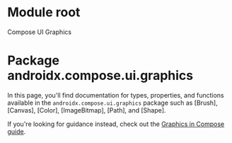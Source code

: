 # Module root

Compose UI Graphics

# Package androidx.compose.ui.graphics

In this page, you'll find documentation for types, properties, and functions available in the
`androidx.compose.ui.graphics` package such as [Brush], [Canvas], [Color], [ImageBitmap], [Path],
and [Shape].

If you're looking for guidance instead, check out the
<a href="https://developer.android.com/jetpack/compose/graphics" class="external" target="_blank">Graphics in Compose guide</a>.
